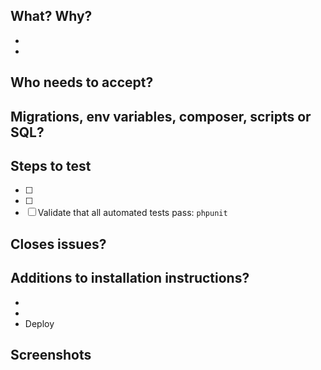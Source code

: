 <!--
  1. Would you be comfortable putting this into production without any further testing?
  2. Have you looked through the diff to see exactly what this PR will contain?
  3. Have you updated the wiki version page to reflect these changes?
  If any of the answers is "no," the PR is not ready for review.
-->

## What? Why?
<!-- provide the version note additions, a description and some background context - be detailed! -->

- 
- 

## Who needs to accept?
<!-- from the team, users and who is the product owner? -->



## Migrations, env variables, composer, scripts or SQL?
<!-- what needs to be run and set up to create an environment appropriate for testing? -->



## Steps to test
<!-- provide the steps to test, use checkboxes to list each situation that should be tested -->

- [ ] 
- [ ] 
- [ ] Validate that all automated tests pass: `phpunit`

## Closes issues?
<!-- phrase as "closes #" to close automatically upon accepting pull request -->



## Additions to installation instructions?
<!-- document sections that should be added to the install instructions upon a merge to develop -->

- 
- 
- Deploy

## Screenshots
<!-- if frontend changes, include screenshot(s) -->



<!--
  After typing up the pull request, be sure to hit "preview" prior to submitting to check the formatting!
-->